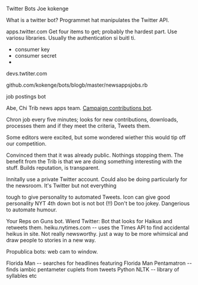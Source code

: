 Twitter Bots
Joe kokenge

What is a twitter bot? Programmet hat manipulates the Twitter API.

apps.twitter.com
Get four items to get; probably the hardest part.
Use variosu libraries. Usually the authentication si buitl ti.
* consumer key
* consumer secret
* 

devs.twtiter.com

github.com/kokenge/bots/blogb/master/newsappsjobs.rb

job postings bot

Abe, Chi Trib news apps team. [Campaign contributions bot](https://twitter.com/ilcampaigncash). 

Chron job every five minutes; looks for new contributions, downloads, processes them and if they meet the criteria, Tweets them.

Some editors were excited, but some wondered wiether this 
would tip off our competition. 

Convinced them that it was already public. Nothings stopping them. The benefit from the Trib is that we are doing something interesting with the stuff. Builds reputation, is transparent.

Innitally use a private Twitter account. Could also be doing particularly for the newsroom. It's Twitter but not everything 

tough to give personality to automated Tweets.
Icon can give good personality
NYT 4th down bot is not bot (!!)
Don't be too jokey. Dangerious to automate humour. 

Your Reps on Guns bot.
Wierd Twitter: Bot that looks for Haikus and retweets them.
heiku.nytimes.com -- uses the Times API to find accidental heikus in site.
Not really newsworthy. just a way to be more whimsical and draw people to stories in a new way.

Propublica bots: web cam to window.

Florida Man -- searches for headlines featuring Florida Man
Pentamatron -- finds iambic pentameter cuplets from tweets
Python NLTK -- library of syllables etc
